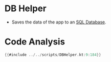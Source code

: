 # DB Helper
- Saves the data of the app to an [SQL Database](https://simple.wikipedia.org/wiki/Structured_Query_Language).

# Code Analysis
```kt
{{#include ../../scripts/DBHelper.kt:9:184}}
```